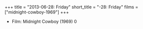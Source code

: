 +++
title = "2013-06-28: Friday"
short_title = "-28: Friday"
films = ["midnight-cowboy-1969"]
+++


* Film: Midnight Cowboy (1969) 0
